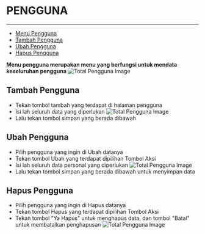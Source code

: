 # PENGGUNA

---

- [Menu Pengguna](#menu-pengguna)
- [Tambah Pengguna](#tambah-pengguna)
- [Ubah Pengguna](#ubah-pengguna)
- [Hapus Pengguna](#hapus-pengguna)

<a name="menu-pengguna"></a>

**Menu pengguna merupakan menu yang berfungsi untuk mendata keseluruhan pengguna**
![Total Pengguna Image](/dokumentasi/pengaturan/pengguna/pengguna/1.png)

<a name="tambah-pengguna"></a>

## Tambah Pengguna

- Tekan tombol tambah yang terdapat di halaman pengguna
- Isi lah seluruh data yang diperlukan
![Total Pengguna Image](/dokumentasi/pengaturan/pengguna/pengguna/2.png)
- Lalu tekan tombol simpan yang berada dibawah

<a name="ubah-pengguna"></a>

## Ubah Pengguna

- Pilih pengguna yang ingin di Ubah datanya
- Tekan tombol Ubah yang terdapat dipilihan Tombol Aksi
- Isi lah seluruh data personal yang diperlukan
![Total Pengguna Image](/dokumentasi/pengaturan/pengguna/pengguna/3.png)
- Lalu tekan tombol simpan yang berada dibawah untuk menyimpan data

<a name="hapus-pengguna"></a>

## Hapus Pengguna

- Pilih pengguna yang ingin di Hapus datanya
- Tekan tombol Hapus yang terdapat dipilihan Tombol Aksi
- Tekan tombol "Ya Hapus" untuk menghapus data, dan tombol "Batal" untuk membatalkan penghapusan
![Total Pengguna Image](/dokumentasi/pengaturan/pengguna/pengguna/4.png)
